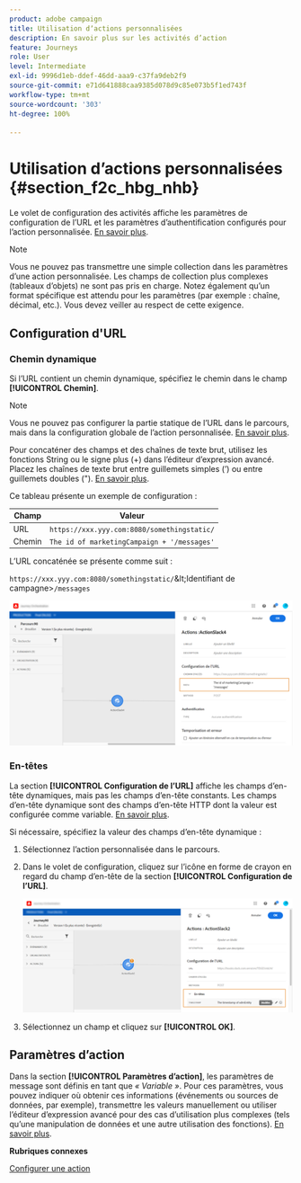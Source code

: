 ```yaml
---
product: adobe campaign
title: Utilisation dʼactions personnalisées
description: En savoir plus sur les activités d’action
feature: Journeys
role: User
level: Intermediate
exl-id: 9996d1eb-ddef-46dd-aaa9-c37fa9deb2f9
source-git-commit: e71d641888caa9385d078d9c85e073b5f1ed743f
workflow-type: tm+mt
source-wordcount: '303'
ht-degree: 100%

---
```


# Utilisation d’actions personnalisées {#section_f2c_hbg_nhb}

Le volet de configuration des activités affiche les paramètres de configuration de l’URL et les paramètres d’authentification configurés pour l’action personnalisée. [En savoir plus](../action/about-custom-action-configuration.md).

>[!NOTE]
>
>Vous ne pouvez pas transmettre une simple collection dans les paramètres d’une action personnalisée. Les champs de collection plus complexes (tableaux d’objets) ne sont pas pris en charge.  Notez également qu’un format spécifique est attendu pour les paramètres (par exemple : chaîne, décimal, etc.). Vous devez veiller au respect de cette exigence.

## Configuration d&#39;URL

### Chemin dynamique

Si l’URL contient un chemin dynamique, spécifiez le chemin dans le champ **[!UICONTROL Chemin]**.

>[!NOTE]
>
>Vous ne pouvez pas configurer la partie statique de l’URL dans le parcours, mais dans la configuration globale de l’action personnalisée. [En savoir plus](../action/about-custom-action-configuration.md).

Pour concaténer des champs et des chaînes de texte brut, utilisez les fonctions String ou le signe plus (+) dans l’éditeur d’expression avancé. Placez les chaînes de texte brut entre guillemets simples (’) ou entre guillemets doubles (&quot;). [En savoir plus](../expression/expressionadvanced.md).

Ce tableau présente un exemple de configuration :

| Champ | Valeur |
| --- | --- |
| URL | `https://xxx.yyy.com:8080/somethingstatic/` |
| Chemin | `The id of marketingCampaign + '/messages'` |

L’URL concaténée se présente comme suit :

`https://xxx.yyy.com:8080/somethingstatic/`\&lt;Identifiant de campagne\>`/messages`

![](../assets/journey-custom-action-url.png)

### En-têtes

La section **[!UICONTROL Configuration de l’URL]** affiche les champs d’en-tête dynamiques, mais pas les champs d’en-tête constants. Les champs d’en-tête dynamique sont des champs d’en-tête HTTP dont la valeur est configurée comme variable. [En savoir plus](../action/about-custom-action-configuration.md).

Si nécessaire, spécifiez la valeur des champs d’en-tête dynamique :

1. Sélectionnez l’action personnalisée dans le parcours.
1. Dans le volet de configuration, cliquez sur l’icône en forme de crayon en regard du champ d’en-tête de la section **[!UICONTROL Configuration de l’URL]**.

   ![](../assets/journey-dynamicheaderfield.png)

1. Sélectionnez un champ et cliquez sur **[!UICONTROL OK]**.

## Paramètres d’action

Dans la section **[!UICONTROL Paramètres d’action]**, les paramètres de message sont définis en tant que _« Variable »_. Pour ces paramètres, vous pouvez indiquer où obtenir ces informations (événements ou sources de données, par exemple), transmettre les valeurs manuellement ou utiliser l’éditeur d’expression avancé pour des cas d’utilisation plus complexes (tels qu’une manipulation de données et une autre utilisation des fonctions). [En savoir plus](../expression/expressionadvanced.md).

**Rubriques connexes**

[Configurer une action](../action/about-custom-action-configuration.md)

